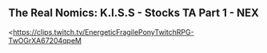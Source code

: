 ## The Real Nomics: K.I.S.S - Stocks TA Part 1 - NEX
<https://clips.twitch.tv/EnergeticFragilePonyTwitchRPG-TwOGrXA67204qpeM>
